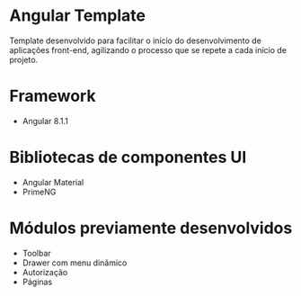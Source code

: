 # Angular Template

Template desenvolvido para facilitar o início do desenvolvimento de aplicações front-end, agilizando o processo que se repete a cada início de projeto.

# Framework
  - Angular 8.1.1

# Bibliotecas de componentes UI
  - Angular Material
  - PrimeNG
  
# Módulos previamente desenvolvidos
  - Toolbar
  - Drawer com menu dinâmico
  - Autorização
  - Páginas
